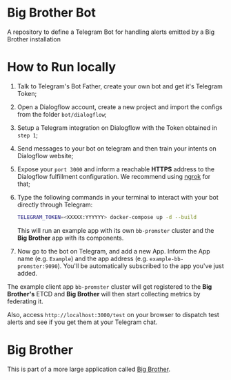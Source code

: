 # Big Brother Bot

A repository to define a Telegram Bot for handling alerts emitted by a Big Brother installation

# How to Run locally

1. Talk to Telegram's Bot Father, create your own bot and get it's Telegram Token;
2. Open a Dialogflow account, create a new project and import the configs from the folder `bot/dialogflow`;
3. Setup a Telegram integration on Dialogflow with the Token obtained in `step 1`;
4. Send messages to your bot on telegram and then train your intents on Dialogflow website;
5. Expose your `port 3000` and inform a reachable **HTTPS** address to the Dialogflow fulfillment configuration. We recommend using [ngrok](https://ngrok.com) for that; 
6. Type the following commands in your terminal to interact with your bot directly through Telegram:

   ```bash
   TELEGRAM_TOKEN=<XXXXX:YYYYYY> docker-compose up -d --build
   ```

   This will run an example app with its own `bb-promster` cluster and the **Big Brother** app with its components.

7. Now go to the bot on Telegram, and add a new App. Inform the App name (e.g. `Example`) and the app address (e.g. `example-bb-promster:9090`). You'll be automatically subscribed to the app you've just added.


The example client app `bb-promster` cluster will get registered to the **Big Brother's** ETCD and **Big Brother** will then start collecting metrics by federating it.

Also, access `http://localhost:3000/test` on your browser to dispatch test alerts and see if you get them at your Telegram chat. 


# Big Brother

This is part of a more large application called [Big Brother](https://github.com/labbsr0x/big-brother).